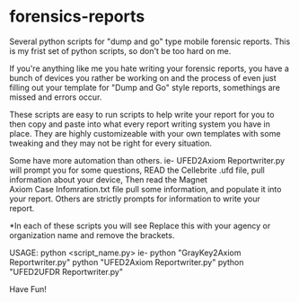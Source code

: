 # forensics-reports
Several python scripts for "dump and go" type mobile forensic reports.
This is my frist set of python scripts, so don't be too hard on me. 

If you're anything like me you hate writing your forensic reports, you have a bunch of devices you rather be working on and the process of even just filling out your template for "Dump and Go" style reports, somethings are missed and errors occur. 

These scripts are easy to run scripts to help write your report for you to then copy and paste into what every report writing system you have in place. They are highly customizeable with your own templates with some tweaking and they may not be right for every situation.

Some have more automation than others.
ie-
  UFED2Axiom Reportwriter.py will prompt you for some questions, READ the Cellebrite .ufd file, pull information about your device, Then read the Magnet   
  Axiom Case Infomration.txt file pull some information, and populate it into your report. Others are strictly prompts for information to write your   
  report. 

*In each of these scripts you will see <UPDATE YOUR AGENCY NAME> Replace this with your agency or organization name and remove the brackets.

USAGE:
python <script_name.py>
ie- 
  python "GrayKey2Axiom Reportwriter.py"
  python "UFED2Axiom Reportwriter.py"
  python "UFED2UFDR Reportwriter.py"

  Have Fun!

